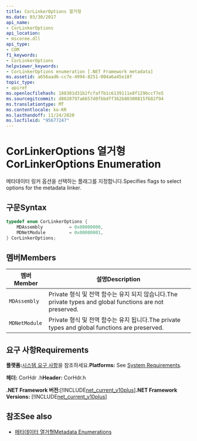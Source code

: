 ```yaml
---
title: CorLinkerOptions 열거형
ms.date: 03/30/2017
api_name:
- CorLinkerOptions
api_location:
- mscoree.dll
api_type:
- COM
f1_keywords:
- CorLinkerOptions
helpviewer_keywords:
- CorLinkerOptions enumeration [.NET Framework metadata]
ms.assetid: a656aad6-cc7e-4994-8251-004a6a45e18f
topic_type:
- apiref
ms.openlocfilehash: 188301d31b2fcfaf7b1c6139111e8f1296ccf7e5
ms.sourcegitcommit: d8020797a6657d0fbbdff362b80300815f682f94
ms.translationtype: MT
ms.contentlocale: ko-KR
ms.lasthandoff: 11/24/2020
ms.locfileid: "95677247"
---
```

# <a name="corlinkeroptions-enumeration"></a><span data-ttu-id="b5ae2-102">CorLinkerOptions 열거형</span><span class="sxs-lookup"><span data-stu-id="b5ae2-102">CorLinkerOptions Enumeration</span></span>

<span data-ttu-id="b5ae2-103">메타데이터 링커 옵션을 선택하는 플래그를 지정합니다.</span><span class="sxs-lookup"><span data-stu-id="b5ae2-103">Specifies flags to select options for the metadata linker.</span></span>  
  
## <a name="syntax"></a><span data-ttu-id="b5ae2-104">구문</span><span class="sxs-lookup"><span data-stu-id="b5ae2-104">Syntax</span></span>  
  
```cpp  
typedef enum CorLinkerOptions {  
    MDAssembly          = 0x00000000,  
    MDNetModule         = 0x00000001,  
} CorLinkerOptions;  
```  
  
## <a name="members"></a><span data-ttu-id="b5ae2-105">멤버</span><span class="sxs-lookup"><span data-stu-id="b5ae2-105">Members</span></span>  
  
|<span data-ttu-id="b5ae2-106">멤버</span><span class="sxs-lookup"><span data-stu-id="b5ae2-106">Member</span></span>|<span data-ttu-id="b5ae2-107">설명</span><span class="sxs-lookup"><span data-stu-id="b5ae2-107">Description</span></span>|  
|------------|-----------------|  
|`MDAssembly`|<span data-ttu-id="b5ae2-108">Private 형식 및 전역 함수는 유지 되지 않습니다.</span><span class="sxs-lookup"><span data-stu-id="b5ae2-108">The private types and global functions are not preserved.</span></span>|  
|`MDNetModule`|<span data-ttu-id="b5ae2-109">Private 형식 및 전역 함수는 유지 됩니다.</span><span class="sxs-lookup"><span data-stu-id="b5ae2-109">The private types and global functions are preserved.</span></span>|  
  
## <a name="requirements"></a><span data-ttu-id="b5ae2-110">요구 사항</span><span class="sxs-lookup"><span data-stu-id="b5ae2-110">Requirements</span></span>  

 <span data-ttu-id="b5ae2-111">**플랫폼:**[시스템 요구 사항](../../get-started/system-requirements.md)을 참조하세요.</span><span class="sxs-lookup"><span data-stu-id="b5ae2-111">**Platforms:** See [System Requirements](../../get-started/system-requirements.md).</span></span>  
  
 <span data-ttu-id="b5ae2-112">**헤더:** CorHdr .h</span><span class="sxs-lookup"><span data-stu-id="b5ae2-112">**Header:** CorHdr.h</span></span>  
  
 <span data-ttu-id="b5ae2-113">**.NET Framework 버전:**[!INCLUDE[net_current_v10plus](../../../../includes/net-current-v10plus-md.md)]</span><span class="sxs-lookup"><span data-stu-id="b5ae2-113">**.NET Framework Versions:** [!INCLUDE[net_current_v10plus](../../../../includes/net-current-v10plus-md.md)]</span></span>  
  
## <a name="see-also"></a><span data-ttu-id="b5ae2-114">참조</span><span class="sxs-lookup"><span data-stu-id="b5ae2-114">See also</span></span>

- [<span data-ttu-id="b5ae2-115">메타데이터 열거형</span><span class="sxs-lookup"><span data-stu-id="b5ae2-115">Metadata Enumerations</span></span>](metadata-enumerations.md)
